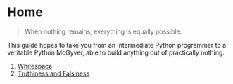 # Home
> When nothing remains, everything is equally possible.

This guide hopes to take you from an intermediate Python programmer to a veritable Python McGyver, able to build anything out of practically nothing.

1. [Whitespace](./whitespace.md)
2. [Truthiness and Falsiness](./truthiness.md)
